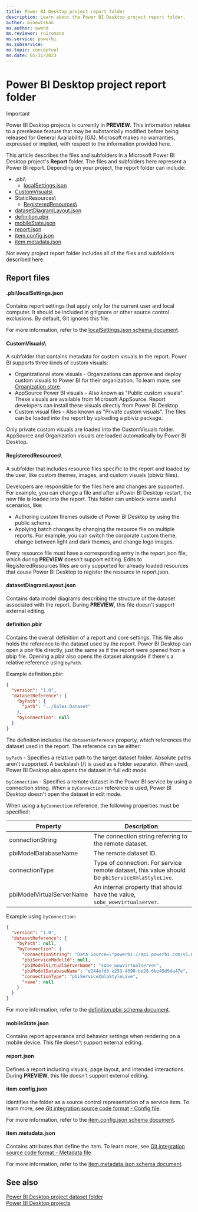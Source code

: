 ```yaml
---
title: Power BI Desktop project report folder
description: Learn about the Power BI Desktop project report folder.
author: minewiskan
ms.author: owend
ms.reviewer: ruiromano
ms.service: powerbi
ms.subservice:
ms.topic: conceptual
ms.date: 05/31/2023
---
```


# Power BI Desktop project report folder

> [!IMPORTANT]
> Power BI Desktop projects is currently in **PREVIEW**. This information relates to a prerelease feature that may be substantially modified before being released for General Availability (GA). Microsoft makes no warranties, expressed or implied, with respect to the information provided here.

This article describes the files and subfolders in a Microsoft Power BI Desktop project's **Report** folder. The files and subfolders here represent a Power BI report. Depending on your project, the report folder can include:

- .pbi\
  - [localSettings.json](#pbilocalsettingsjson)
- [CustomVisuals\\](#customvisuals)
- StaticResources\\
  - [RegisteredResources\\](#registeredresources)
- [datasetDiagramLayout.json](#datasetdiagramlayoutjson)
- [definition.pbir](#definitionpbir)
- [mobileState.json](#mobilestatejson)
- [report.json](#reportjson)
- [item.config.json](#itemconfigjson)
- [item.metadata.json](#itemmetadatajson)

Not every project report folder includes all of the files and subfolders described here.

## Report files

#### .pbi\localSettings.json

Contains report settings that apply only for the current user and local computer. It should be included in gitIgnore or other source control exclusions. By default, Git ignores this file.

For more information, refer to the [localSettings.json schema document](https://github.com/microsoft/powerbi-desktop-samples/tree/main/item-schemas/report/localSettings.md).

#### CustomVisuals\\

A subfolder that contains metadata for custom visuals in the report. Power BI supports three kinds of custom visuals:

- Organizational store visuals - Organizations can approve and deploy custom visuals to Power BI for their organization. To learn more, see [Organization store](/power-bi/developer/visuals/power-bi-custom-visuals#organizational-store).
- AppSource Power BI visuals - Also known as "Public custom visuals". These visuals are available from Microsoft AppSource. Report developers can install these visuals directly from Power BI Desktop.
- Custom visual files - Also known as "Private custom visuals". The files can be loaded into the report by uploading a pbiviz package.

Only private custom visuals are loaded into the CustomVisuals folder. AppSource and Organization visuals are loaded automatically by Power BI Desktop.

#### RegisteredResources\\

A subfolder that includes resource files specific to the report and loaded by the user, like custom themes, images, and custom visuals (pbiviz files).

Developers are responsible for the files here and changes are supported. For example, you can change a file and after a Power BI Desktop restart, the new file is loaded into the report. This folder can unblock some useful scenarios, like:

- Authoring custom themes outside of Power BI Desktop by using the public schema.
- Applying batch changes by changing the resource file on multiple reports. For example, you can switch the corporate custom theme, change between light and dark themes, and change logo images.

Every resource file must have a corresponding entry in the report.json file, which during **PREVIEW** doesn't support editing. Edits to RegisteredResources files are only supported for already loaded resources that cause Power BI Desktop to register the resource in report.json.

#### datasetDiagramLayout.json

Contains data model diagrams describing the structure of the dataset associated with the report. During **PREVIEW**, this file doesn't support external editing.

#### definition.pbir

Contains the overall definition of a report and core settings. This file also holds the reference to the dataset used by the report. Power BI Desktop can open a pbir file directly, just the same as if the report were opened from a pbip file. Opening a pbir also opens the dataset alongside if there's a relative reference using `byPath`.

Example definition.pbir:

```json
{
  "version": "1.0",
  "datasetReference": {
    "byPath": {
      "path": "../Sales.Dataset"
    },
    "byConnection": null
  }
}

```

The definition includes the `datasetReference` property, which references the dataset used in the report. The reference can be either:

`byPath` - Specifies a relative path to the target dataset folder. Absolute paths aren't supported. A backslash (/) is used as a folder separator. When used, Power BI Desktop also opens the dataset in full edit mode.

`byConnection` - Specifies a remote dataset in the Power BI service by using a connection string. When a `byConnection` reference is used, Power BI Desktop doesn't open the dataset in edit mode.

When using a `byConnection` reference, the following properties must be specified:

|Property |Description  |
|---------|---------|
|connectionString    |   The connection string referring to the remote dataset.      |
|pbiModelDatabaseName     |   The remote dataset ID.      |
|connectionType     |   Type of connection. For service remote dataset, this value should be `pbiServiceXmlaStyleLive`.      |
|pbiModelVirtualServerName    |  An internal property that should have the value, `sobe_wowvirtualserver`.       |

Example using `byConnection`:

```json
{
  "version": "1.0",
  "datasetReference": {
    "byPath": null,
    "byConnection": {
      "connectionString": "Data Source=\"powerbi://api.powerbi.com/v1.0/myorg/Datasets\";Initial Catalog=Sales;Integrated Security=ClaimsToken",
      "pbiServiceModelId": null,
      "pbiModelVirtualServerName": "sobe_wowvirtualserver",
      "pbiModelDatabaseName": "e244efd3-e253-4390-be28-6be45d9da47e",
      "connectionType": "pbiServiceXmlaStyleLive",
      "name": null
    }
  }
}

```

For more information, refer to the [definition.pbir schema document](https://github.com/microsoft/powerbi-desktop-samples/tree/main/item-schemas/report/definition.pbir.md).

#### mobileState.json

Contains report appearance and behavior settings when rendering on a mobile device. This file doesn't support external editing.

#### report.json

Defines a report including visuals, page layout, and intended interactions. During **PREVIEW**, this file doesn't support external editing.

#### item.config.json

Identifies the folder as a source control representation of a service item. To learn more, see [Git integration source code format - Config file](/fabric/cicd/git-integration/source-code-format#config-file).

For more information, refer to the [item.config.json schema document](https://github.com/microsoft/powerbi-desktop-samples/tree/main/item-schemas/common/item.config.md).

#### item.metadata.json

Contains attributes that define the item. To learn more, see [Git integration source code format - Metadata file](/fabric/cicd/git-integration/source-code-format#metadata-file)

For more information, refer to the [item.metadata.json schema document](https://github.com/microsoft/powerbi-desktop-samples/tree/main/item-schemas/common/item.metadata.md).

## See also

[Power BI Desktop project dataset folder](projects-dataset.md)  
[Power BI Desktop projects](projects-overview.md)  
